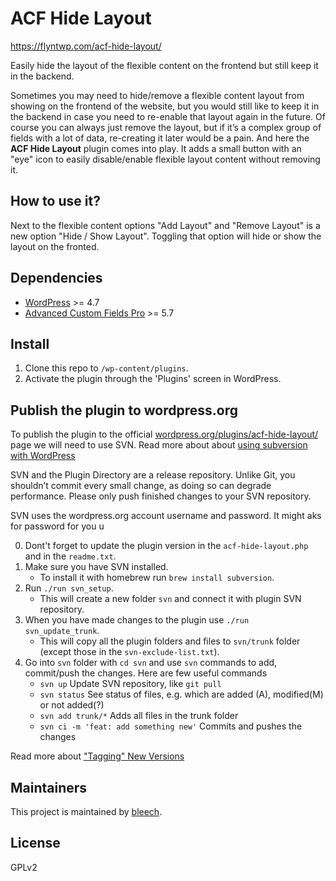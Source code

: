 # ACF Hide Layout

https://flyntwp.com/acf-hide-layout/

Easily hide the layout of the flexible content on the frontend but still keep it in the backend.

Sometimes you may need to hide/remove a flexible content layout from showing on the frontend of the website,
but you would still like to keep it in the backend in case you need to re-enable that layout again in the future.
Of course you can always just remove the layout, but if it’s a complex group of fields with a lot of data,
re-creating it later would be a pain. And here the **ACF Hide Layout** plugin comes into play. It adds a small button with an "eye" icon to easily disable/enable flexible layout content without removing it.

## How to use it?

Next to the flexible content options "Add Layout" and "Remove Layout" is a new option "Hide / Show Layout".
Toggling that option will hide or show the layout on the fronted.

## Dependencies
* [WordPress](https://wordpress.org/) >= 4.7
* [Advanced Custom Fields Pro](https://www.advancedcustomfields.com/pro/) >= 5.7

## Install
1. Clone this repo to `/wp-content/plugins`.
2. Activate the plugin through the 'Plugins' screen in WordPress.

## Publish the plugin to wordpress.org

To publish the plugin to the official [wordpress.org/plugins/acf-hide-layout/](https://wordpress.org/plugins/acf-hide-layout/) page we will need to use SVN. Read more about about [using subversion with WordPress](https://developer.wordpress.org/plugins/wordpress-org/how-to-use-subversion/)

SVN and the Plugin Directory are a release repository. Unlike Git, you shouldn’t commit every small change, as doing so can degrade performance. Please only push finished changes to your SVN repository.

SVN uses the wordpress.org account username and password. It might aks for password for you u

0. Dont't forget to update the plugin version in the `acf-hide-layout.php` and in the `readme.txt`.
1. Make sure you have SVN installed.
    * To install it with homebrew run `brew install subversion`.
2. Run `./run svn_setup`.
    * This will create a new folder `svn` and connect it with plugin SVN repository.
3. When you have made changes to the plugin use `./run svn_update_trunk`.
    * This will copy all the plugin folders and files to `svn/trunk` folder (except those in the `svn-exclude-list.txt`).
4. Go into `svn` folder with `cd svn` and use `svn` commands to add, commit/push the changes. Here are few useful commands
    * `svn up` Update SVN repository, like `git pull`
    * `svn status` See status of files, e.g. which are added (A), modified(M) or not added(?)
    * `svn add trunk/*` Adds all files in the trunk folder
    * `svn ci -m 'feat: add something new'` Commits and pushes the changes

Read more about ["Tagging" New Versions](https://developer.wordpress.org/plugins/wordpress-org/how-to-use-subversion/#tagging-new-versions)

## Maintainers
This project is maintained by [bleech](https://github.com/bleech).

## License
GPLv2
